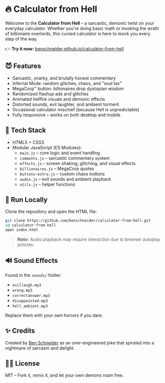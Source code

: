 

# 🔥 Calculator from Hell

Welcome to the **Calculator from Hell** – a sarcastic, demonic twist on your everyday calculator. Whether you're doing basic math or invoking the wrath of billionaire overlords, this cursed calculator is here to mock you every step of the way.

👉 **Try it now:** [benschneider.github.io/calculator-from-hell](https://benschneider.github.io/calculator-from-hell/)

## 😈 Features

- Sarcastic, snarky, and brutally honest commentary
- Infernal Mode: random glitches, chaos, and "soul tax"
- MegaCorp™ button: billionaires drop dystopian wisdom
- Randomized flashup ads and glitches
- Animated hellfire visuals and demonic effects
- Distorted sounds, evil laughter, and ambient torment
- Occasional calculator mischief (because Hell is unpredictable)
- Fully responsive – works on both desktop and mobile

## 🧱 Tech Stack

- HTML5 + CSS3
- Modular JavaScript (ES Modules):
  - `main.js` – core logic and event handling
  - `comments.js` – sarcastic commentary system
  - `effects.js` – screen shaking, glitching, and visual effects
  - `billionaires.js` – MegaCorp quotes
  - `buttons-extra.js` – custom chaos buttons
  - `audio.js` – evil sounds and ambient playback
  - `utils.js` – helper functions

## 🚀 Run Locally

Clone the repository and open the HTML file:

```bash
git clone https://github.com/benschneider/calculator-from-hell.git
cd calculator-from-hell
open index.html
```

> **Note:** Audio playback may require interaction due to browser autoplay policies.

## 🔊 Sound Effects

Found in the `sounds/` folder:

- `evillaugh.mp3`
- `wrong.mp3`
- `correctanswer.mp3`
- `disappointed.mp3`
- `hell_ambient.mp3`

Replace them with your own horrors if you dare.

## ✨ Credits

Created by [Ben Schneider](https://github.com/benschneider) as an over-engineered joke that spiraled into a nightmare of sarcasm and delight.

## 🧙‍♂️ License

MIT – Fork it, remix it, and let your own demons roam free.